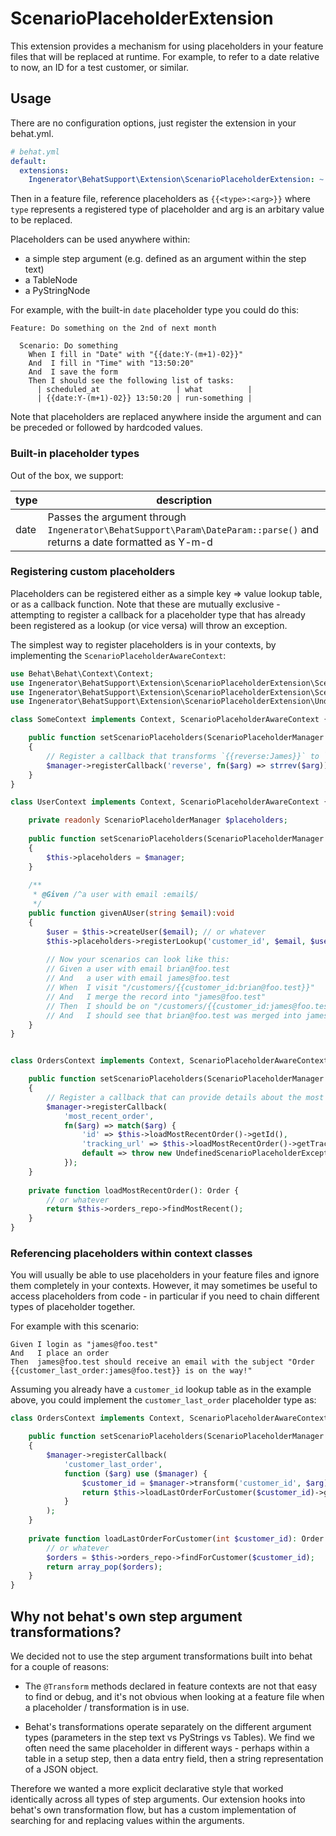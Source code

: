 # ScenarioPlaceholderExtension

This extension provides a mechanism for using placeholders in your feature files that will be replaced
at runtime. For example, to refer to a date relative to now, an ID for a test customer, or similar.

## Usage

There are no configuration options, just  register the  extension  in your behat.yml.
```yaml
# behat.yml
default:
  extensions:
    Ingenerator\BehatSupport\Extension\ScenarioPlaceholderExtension: ~
```

Then in a feature  file, reference placeholders  as `{{<type>:<arg>}}` where `type` represents a 
registered type of placeholder and  arg is an arbitary value to be replaced.

Placeholders can be used anywhere within:
*  a simple step argument (e.g. defined as an argument within the step text)
* a TableNode
* a PyStringNode

For example, with the built-in `date` placeholder type you could do this:
```gherkin
Feature: Do something on the 2nd of next month

  Scenario: Do something
    When I fill in "Date" with "{{date:Y-(m+1)-02}}"
    And  I fill in "Time" with "13:50:20"
    And  I save the form
    Then I should see the following list of tasks:
      | scheduled_at                 | what          |
      | {{date:Y-(m+1)-02}} 13:50:20 | run-something |

```

Note that placeholders are replaced  anywhere inside the argument and can be preceded or  followed by
hardcoded values.

### Built-in placeholder types

Out of the box, we support:

| type | description                                                                                                           |
|------|-----------------------------------------------------------------------------------------------------------------------|
| date | Passes the argument through `Ingenerator\BehatSupport\Param\DateParam::parse()` and returns a date formatted as Y-m-d |

### Registering custom placeholders

Placeholders can be registered either as a simple key => value lookup table, or as a callback function. Note that these 
are mutually exclusive -  attempting to register a callback for a placeholder type that has already been registered as a 
lookup (or vice versa) will throw an exception.

The simplest way  to register placeholders is in your contexts, by implementing the `ScenarioPlaceholderAwareContext`:

```php
use Behat\Behat\Context\Context;
use Ingenerator\BehatSupport\Extension\ScenarioPlaceholderExtension\ScenarioPlaceholderAwareContext;
use Ingenerator\BehatSupport\Extension\ScenarioPlaceholderExtension\ScenarioPlaceholderManager;
use Ingenerator\BehatSupport\Extension\ScenarioPlaceholderExtension\UndefinedScenarioPlaceholderException;

class SomeContext implements Context, ScenarioPlaceholderAwareContext {

    public function setScenarioPlaceholders(ScenarioPlaceholderManager $manager): void
    {
        // Register a callback that transforms `{{reverse:James}}` to `semaJ`
        $manager->registerCallback('reverse', fn($arg) => strrev($arg));
    }
}

class UserContext implements Context, ScenarioPlaceholderAwareContext {

    private readonly ScenarioPlaceholderManager $placeholders;
     
    public function setScenarioPlaceholders(ScenarioPlaceholderManager $manager): void
    {
        $this->placeholders = $manager;
    }
    
    /** 
     * @Given /^a user with email :email$/ 
     */
    public function givenAUser(string $email):void 
    {
        $user = $this->createUser($email); // or whatever
        $this->placeholders->registerLookup('customer_id', $email, $user->getCustomerId());
        
        // Now your scenarios can look like this:
        // Given a user with email brian@foo.test
        // And   a user with email james@foo.test
        // When  I visit "/customers/{{customer_id:brian@foo.test}}"
        // And   I merge the record into "james@foo.test"
        // Then  I should be on "/customers/{{customer_id:james@foo.test}}"
        // And   I should see that brian@foo.test was merged into james@foo.test         
    }
}


class OrdersContext implements Context, ScenarioPlaceholderAwareContext {

    public function setScenarioPlaceholders(ScenarioPlaceholderManager $manager): void
    {
        // Register a callback that can provide details about the most recent order
        $manager->registerCallback(
            'most_recent_order', 
            fn($arg) => match($arg) {
                'id' => $this->loadMostRecentOrder()->getId(),
                'tracking_url' => $this->loadMostRecentOrder()->getTrackingUrl(),
                default => throw new UndefinedScenarioPlaceholderException('Unsupported most_recent_order arg: '.$arg)
            });
    }
    
    private function loadMostRecentOrder(): Order {
        // or whatever
        return $this->orders_repo->findMostRecent();
    }
}
```

### Referencing placeholders within context classes

You will usually be able to  use  placeholders in your feature files and ignore them completely in 
your contexts. However, it may  sometimes be useful to access placeholders from code -  in 
particular if you need to chain different types of placeholder together.

For example with this scenario:

```gherkin
Given I login as "james@foo.test"
And   I place an order
Then  james@foo.test should receive an email with the subject "Order {{customer_last_order:james@foo.test}} is on the way!"
```

Assuming you already have a `customer_id` lookup table as in the example above, you could implement the 
`customer_last_order` placeholder type as:

```php
class OrdersContext implements Context, ScenarioPlaceholderAwareContext {

    public function setScenarioPlaceholders(ScenarioPlaceholderManager $manager): void
    {
        $manager->registerCallback(
            'customer_last_order',
            function ($arg) use ($manager) {
                $customer_id = $manager->transform('customer_id', $arg);
                return $this->loadLastOrderForCustomer($customer_id)->getId();
            }
        );
    }
    
    private function loadLastOrderForCustomer(int $customer_id): Order {
        // or whatever
        $orders = $this->orders_repo->findForCustomer($customer_id);
        return array_pop($orders);
    }
}
```


## Why not behat's own step argument transformations?
We decided not to use the step argument transformations built into behat for a couple of reasons:

* The `@Transform` methods declared in feature contexts are not that easy to find or debug, and
  it's not obvious when looking at a feature file when a placeholder / transformation is in use.

* Behat's transformations operate separately on the different argument types (parameters in the 
  step text vs PyStrings vs Tables). We find we often need the same placeholder in different
  ways - perhaps within a table in a setup step, then a data entry field, then a string 
  representation of a JSON object.

Therefore we wanted a more explicit declarative style that worked identically across all types 
of step arguments. Our extension hooks into behat's own transformation flow, but has a custom
implementation of searching for and replacing values within the arguments.
